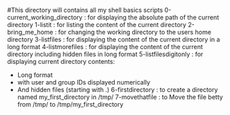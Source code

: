 #This directory will contains all my shell basics scripts
0-current_working_directory : for displaying the absolute path of the current directory
1-listit : for listing the content of the current directory
2-bring_me_home : for changing the working directory to the users home directory
3-listfiles : for displaying the content of the current directory in a long format
4-listmorefiles : for displaying the content of the current directory including hidden files in long format
5-listfilesdigitonly : for displaying current directory contents:
 - Long format
 - with user and group IDs displayed numerically
 - And hidden files (starting with .)
6-firstdirectory : to create a directory named my_first_directory in /tmp/
7-movethatfile : to Move the file betty from /tmp/ to /tmp/my_first_directory
